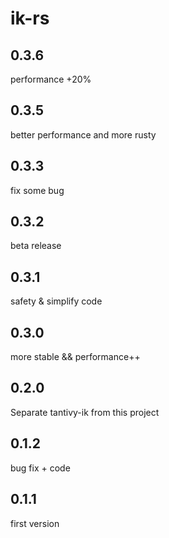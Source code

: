 # ik-rs
## 0.3.6
performance +20%

## 0.3.5
better performance and more rusty

## 0.3.3
fix some bug

## 0.3.2
beta release
## 0.3.1
safety & simplify code

## 0.3.0
more stable && performance++

## 0.2.0
Separate tantivy-ik from this project

## 0.1.2
bug fix + code

## 0.1.1
first version